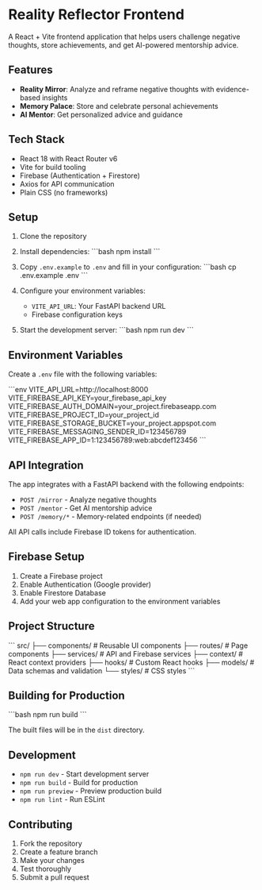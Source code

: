 # Reality Reflector Frontend

A React + Vite frontend application that helps users challenge negative thoughts, store achievements, and get AI-powered mentorship advice.

## Features

- **Reality Mirror**: Analyze and reframe negative thoughts with evidence-based insights
- **Memory Palace**: Store and celebrate personal achievements
- **AI Mentor**: Get personalized advice and guidance

## Tech Stack

- React 18 with React Router v6
- Vite for build tooling
- Firebase (Authentication + Firestore)
- Axios for API communication
- Plain CSS (no frameworks)

## Setup

1. Clone the repository
2. Install dependencies:
   \`\`\`bash
   npm install
   \`\`\`

3. Copy `.env.example` to `.env` and fill in your configuration:
   \`\`\`bash
   cp .env.example .env
   \`\`\`

4. Configure your environment variables:
   - `VITE_API_URL`: Your FastAPI backend URL
   - Firebase configuration keys

5. Start the development server:
   \`\`\`bash
   npm run dev
   \`\`\`

## Environment Variables

Create a `.env` file with the following variables:

\`\`\`env
VITE_API_URL=http://localhost:8000
VITE_FIREBASE_API_KEY=your_firebase_api_key
VITE_FIREBASE_AUTH_DOMAIN=your_project.firebaseapp.com
VITE_FIREBASE_PROJECT_ID=your_project_id
VITE_FIREBASE_STORAGE_BUCKET=your_project.appspot.com
VITE_FIREBASE_MESSAGING_SENDER_ID=123456789
VITE_FIREBASE_APP_ID=1:123456789:web:abcdef123456
\`\`\`

## API Integration

The app integrates with a FastAPI backend with the following endpoints:

- `POST /mirror` - Analyze negative thoughts
- `POST /mentor` - Get AI mentorship advice
- `POST /memory/*` - Memory-related endpoints (if needed)

All API calls include Firebase ID tokens for authentication.

## Firebase Setup

1. Create a Firebase project
2. Enable Authentication (Google provider)
3. Enable Firestore Database
4. Add your web app configuration to the environment variables

## Project Structure

\`\`\`
src/
├── components/          # Reusable UI components
├── routes/             # Page components
├── services/           # API and Firebase services
├── context/            # React context providers
├── hooks/              # Custom React hooks
├── models/             # Data schemas and validation
└── styles/             # CSS styles
\`\`\`

## Building for Production

\`\`\`bash
npm run build
\`\`\`

The built files will be in the `dist` directory.

## Development

- `npm run dev` - Start development server
- `npm run build` - Build for production
- `npm run preview` - Preview production build
- `npm run lint` - Run ESLint

## Contributing

1. Fork the repository
2. Create a feature branch
3. Make your changes
4. Test thoroughly
5. Submit a pull request

